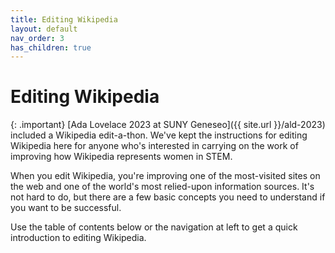 ```yaml
---
title: Editing Wikipedia
layout: default
nav_order: 3
has_children: true
---
```

# Editing Wikipedia

{: .important}
[Ada Lovelace 2023 at SUNY Geneseo]({{ site.url }}/ald-2023) included a Wikipedia edit-a-thon. We've kept the instructions for editing Wikipedia here for anyone who's interested in carrying on the work of improving how Wikipedia represents women in STEM.

When you edit Wikipedia, you're improving one of the most-visited sites on the web and one of the world's most relied-upon information sources. It's not hard to do, but there are a few basic concepts you need to understand if you want to be successful.

Use the table of contents below or the navigation at left to get a quick introduction to editing Wikipedia.